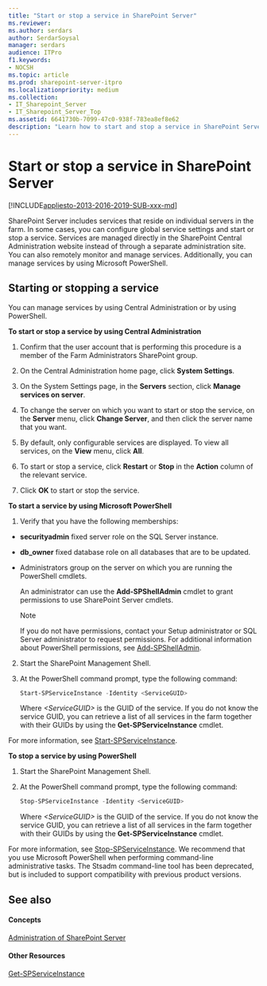 ```yaml
---
title: "Start or stop a service in SharePoint Server"
ms.reviewer: 
ms.author: serdars
author: SerdarSoysal
manager: serdars
audience: ITPro
f1.keywords:
- NOCSH
ms.topic: article
ms.prod: sharepoint-server-itpro
ms.localizationpriority: medium
ms.collection:
- IT_Sharepoint_Server
- IT_Sharepoint_Server_Top
ms.assetid: 6641730b-7099-47c0-938f-783ea8ef8e62
description: "Learn how to start and stop a service in SharePoint Server."
---
```


# Start or stop a service in SharePoint Server

[!INCLUDE[appliesto-2013-2016-2019-SUB-xxx-md](../includes/appliesto-2013-2016-2019-SUB-xxx-md.md)]
  
SharePoint Server includes services that reside on individual servers in the farm. In some cases, you can configure global service settings and start or stop a service. Services are managed directly in the SharePoint Central Administration website instead of through a separate administration site. You can also remotely monitor and manage services. Additionally, you can manage services by using Microsoft PowerShell. 
  
  
## Starting or stopping a service

You can manage services by using Central Administration or by using PowerShell.
  
 **To start or stop a service by using Central Administration**
  
1. Confirm that the user account that is performing this procedure is a member of the Farm Administrators SharePoint group. 
    
2. On the Central Administration home page, click **System Settings**. 
    
3. On the System Settings page, in the **Servers** section, click **Manage services on server**.
    
4. To change the server on which you want to start or stop the service, on the **Server** menu, click **Change Server**, and then click the server name that you want. 
    
5. By default, only configurable services are displayed. To view all services, on the **View** menu, click **All**.
    
6. To start or stop a service, click **Restart** or **Stop** in the **Action** column of the relevant service. 
    
7. Click **OK** to start or stop the service. 
    
 **To start a service by using Microsoft PowerShell**
  
1. Verify that you have the following memberships:
    
  - **securityadmin** fixed server role on the SQL Server instance. 
    
  - **db_owner** fixed database role on all databases that are to be updated. 
    
  - Administrators group on the server on which you are running the PowerShell cmdlets.
    
    An administrator can use the **Add-SPShellAdmin** cmdlet to grant permissions to use SharePoint Server cmdlets. 
    
    > [!NOTE]
    > If you do not have permissions, contact your Setup administrator or SQL Server administrator to request permissions. For additional information about PowerShell permissions, see [Add-SPShellAdmin](/powershell/module/sharepoint-server/Add-SPShellAdmin?view=sharepoint-ps). 
  
2. Start the SharePoint Management Shell.
    
3. At the PowerShell command prompt, type the following command:
    
   ```powershell
   Start-SPServiceInstance -Identity <ServiceGUID>
   ```

   Where _\<ServiceGUID\>_ is the GUID of the service. If you do not know the service GUID, you can retrieve a list of all services in the farm together with their GUIDs by using the **Get-SPServiceInstance** cmdlet. 
    
For more information, see [Start-SPServiceInstance](/powershell/module/sharepoint-server/start-spserviceinstance?view=sharepoint-ps).
  
 **To stop a service by using PowerShell**
  
1. Start the SharePoint Management Shell.
    
2. At the PowerShell command prompt, type the following command:
    
   ```powershell
   Stop-SPServiceInstance -Identity <ServiceGUID>
   ```

    Where  _\<ServiceGUID\>_ is the GUID of the service. If you do not know the service GUID, you can retrieve a list of all services in the farm together with their GUIDs by using the **Get-SPServiceInstance** cmdlet. 
    
For more information, see [Stop-SPServiceInstance](/powershell/module/sharepoint-server/stop-spserviceinstance?view=sharepoint-ps). We recommend that you use Microsoft PowerShell when performing command-line administrative tasks. The Stsadm command-line tool has been deprecated, but is included to support compatibility with previous product versions.
  
## See also

#### Concepts

[Administration of SharePoint Server](administration.md)
#### Other Resources

[Get-SPServiceInstance](/powershell/module/sharepoint-server/Get-SPServiceInstance?view=sharepoint-ps)

